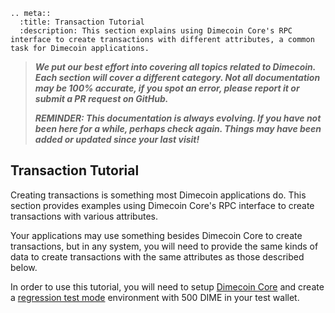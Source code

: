 ```{eval-rst}
.. meta::
  :title: Transaction Tutorial
  :description: This section explains using Dimecoin Core's RPC interface to create transactions with different attributes, a common task for Dimecoin applications. 
```

> ***We put our best effort into covering all topics related to Dimecoin. Each section will cover a different category. Not all documentation may be 100% accurate, if you spot an error, please report it or submit a PR request on GitHub.***
>
> ***REMINDER: This documentation is always evolving. If you have not been here for a while, perhaps check again. Things may have been added or updated since your last visit!***

## Transaction Tutorial

Creating transactions is something most Dimecoin applications do. This section provides examples using Dimecoin Core's RPC interface to create transactions with various attributes.

Your applications may use something besides Dimecoin Core to create transactions, but in any system, you will need to provide the same kinds of data to create transactions with the same attributes as those described below.

In order to use this tutorial, you will need to setup [Dimecoin Core](https://github.com/dime-coin/dimecoin/releases/latest) and create a [regression test mode](../reference/glossary.md#regression-test-mode) environment with 500 DIME in your test wallet.
